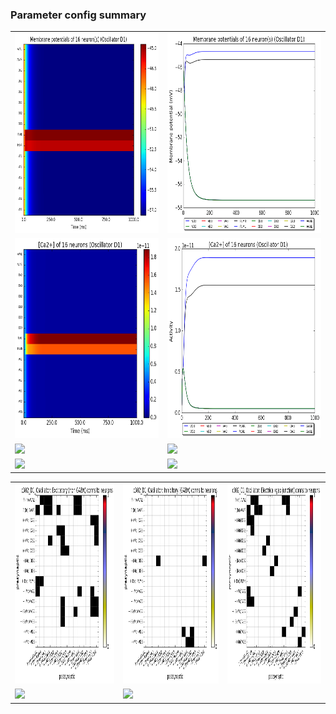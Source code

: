 ### Parameter config summary 
<table>

<tr>
  <td><a href="neurons_D1_Oscillator.png"/><img alt=" " src="neurons_D1_Oscillator.png" height="320"/></a></td>
  <td><a href="traces_neuron_Oscillator_D1.png"/><img alt=" " src="traces_neuron_Oscillator_D1.png" height="320"/></a></td>
</tr>

<tr>
  <td><a href="neuron_activity_D1_Oscillator.png"/><img alt=" " src="neuron_activity_D1_Oscillator.png" height="320"/></a></td>
  <td><a href="traces_neuron_activity_Oscillator_D1.png"/><img alt=" " src="traces_neuron_activity_Oscillator_D1.png" height="320"/></a></td>
</tr>

<tr>
  <td><a href="muscles_D1_Oscillator.png"/><img alt=" " src="muscles_D1_Oscillator.png" height="320"/></a></td>
  <td><a href="traces_muscles_Oscillator_D1.png"/><img alt=" " src="traces_muscles_Oscillator_D1.png" height="320"/></a></td>
</tr>

<tr>
  <td><a href="muscle_activity_D1_Oscillator.png"/><img alt=" " src="muscle_activity_D1_Oscillator.png" height="320"/></a></td>
  <td><a href="traces_muscles_activity_Oscillator_D1.png"/><img alt=" " src="traces_muscles_activity_Oscillator_D1.png" height="320"/></a></td>
</tr>
</table>
<table>

<tr><td><a href="c302_D1_Oscillator_exc_to_neurons.png"/><img alt=" " src="c302_D1_Oscillator_exc_to_neurons.png" height="320"/></a></td>

  <td><a href="c302_D1_Oscillator_inh_to_neurons.png"/><img alt=" " src="c302_D1_Oscillator_inh_to_neurons.png" height="320"/></a></td>

  <td><a href="c302_D1_Oscillator_elec_to_neurons.png"/><img alt=" " src="c302_D1_Oscillator_elec_to_neurons.png" height="320"/></a></td></tr>

<tr><td><a href="c302_D1_Oscillator_exc_to_muscles.png"/><img alt=" " src="c302_D1_Oscillator_exc_to_muscles.png" height="320"/></a></td>

  <td><a href="c302_D1_Oscillator_inh_to_muscles.png"/><img alt=" " src="c302_D1_Oscillator_inh_to_muscles.png" height="320"/></a></td></tr>
</table>
